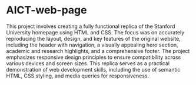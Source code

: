 # AICT-web-page
This project involves creating a fully functional replica of the Stanford University homepage using HTML and CSS. The focus was on accurately reproducing the layout, design, and key features of the original website, including the header with navigation, a visually appealing hero section, academic and research highlights, and a comprehensive footer. The project emphasizes responsive design principles to ensure compatibility across various devices and screen sizes. This replica serves as a practical demonstration of web development skills, including the use of semantic HTML, CSS styling, and media queries for responsiveness.






